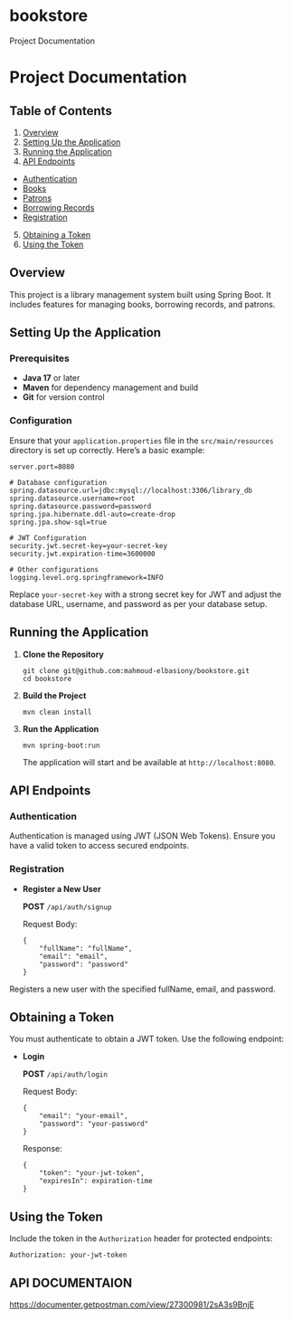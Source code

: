 # bookstore

Project Documentation

Project Documentation
=====================

Table of Contents
-----------------

1.  [Overview](#overview)
2.  [Setting Up the Application](#setting-up-the-application)
3.  [Running the Application](#running-the-application)
4.  [API Endpoints](#api-endpoints)
   *   [Authentication](#authentication)
   *   [Books](#books)
   *   [Patrons](#patrons)
   *   [Borrowing Records](#borrowing-records)
   *   [Registration](#registration)
5.  [Obtaining a Token](#obtaining-a-token)
6.  [Using the Token](#using-the-token)



Overview
--------

This project is a library management system built using Spring Boot. It includes features for managing books, borrowing records, and patrons.

Setting Up the Application
--------------------------

### Prerequisites

*   **Java 17** or later
*   **Maven** for dependency management and build
*   **Git** for version control

### Configuration

Ensure that your `application.properties` file in the `src/main/resources` directory is set up correctly. Here’s a basic example:

    server.port=8080
    
    # Database configuration
    spring.datasource.url=jdbc:mysql://localhost:3306/library_db
    spring.datasource.username=root
    spring.datasource.password=password
    spring.jpa.hibernate.ddl-auto=create-drop
    spring.jpa.show-sql=true
    
    # JWT Configuration
    security.jwt.secret-key=your-secret-key
    security.jwt.expiration-time=3600000
    
    # Other configurations
    logging.level.org.springframework=INFO


Replace `your-secret-key` with a strong secret key for JWT and adjust the database URL, username, and password as per your database setup.

Running the Application
-----------------------

1.  **Clone the Repository**

        git clone git@github.com:mahmoud-elbasiony/bookstore.git
        cd bookstore


2.  **Build the Project**

        mvn clean install


3.  **Run the Application**

        mvn spring-boot:run


    The application will start and be available at `http://localhost:8080`.


API Endpoints
-------------

### Authentication

Authentication is managed using JWT (JSON Web Tokens). Ensure you have a valid token to access secured endpoints.

### Registration

*   **Register a New User**

    **POST** `/api/auth/signup`

    Request Body:

        {
            "fullName": "fullName",
            "email": "email",
            "password": "password"
        }


Registers a new user with the specified fullName, email, and password.


Obtaining a Token
-----------------

You must authenticate to obtain a JWT token. Use the following endpoint:

*   **Login**

    **POST** `/api/auth/login`

    Request Body:

        {
            "email": "your-email",
            "password": "your-password"
        }


    Response:
    
        {
            "token": "your-jwt-token",
            "expiresIn": expiration-time
        }



Using the Token
---------------

Include the token in the `Authorization` header for protected endpoints:

    Authorization: your-jwt-token

API DOCUMENTAION
---------------

https://documenter.getpostman.com/view/27300981/2sA3s9BnjE

